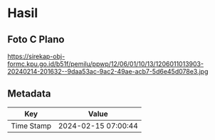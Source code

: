 # Hasil

## Foto C Plano

https://sirekap-obj-formc.kpu.go.id/b51f/pemilu/ppwp/12/06/01/10/13/1206011013903-20240214-201632--9daa53ac-9ac2-49ae-acb7-5d6e45d078e3.jpg


## Metadata

| Key        | Value               |
| ---------- | ------------------- |
| Time Stamp | 2024-02-15 07:00:44 |



